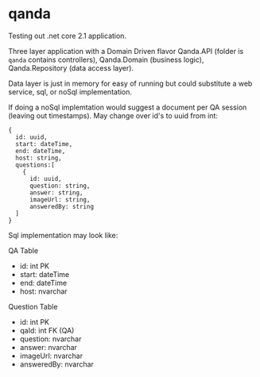 # qanda
Testing out .net core 2.1 application.

Three layer application with a Domain Driven flavor Qanda.API (folder is `qanda` contains controllers), Qanda.Domain (business logic), Qanda.Repository (data access layer).

Data layer is just in memory for easy of running but could substitute a web service, sql, or noSql implementation.

If doing a noSql implemtation would suggest a document per QA session (leaving out timestamps). May change over id's to uuid from int:
```
{
  id: uuid,
  start: dateTime,
  end: dateTime,
  host: string,
  questions:[
    {
      id: uuid,
      question: string,
      answer: string,
      imageUrl: string,
      answeredBy: string
  ]
}
```
Sql implementation may look like:

QA Table
- id: int PK
- start: dateTime
- end: dateTime
- host: nvarchar

Question Table
- id: int PK
- qaId: int FK (QA)
- question: nvarchar
- answer: nvarchar
- imageUrl: nvarchar
- answeredBy: nvarchar
